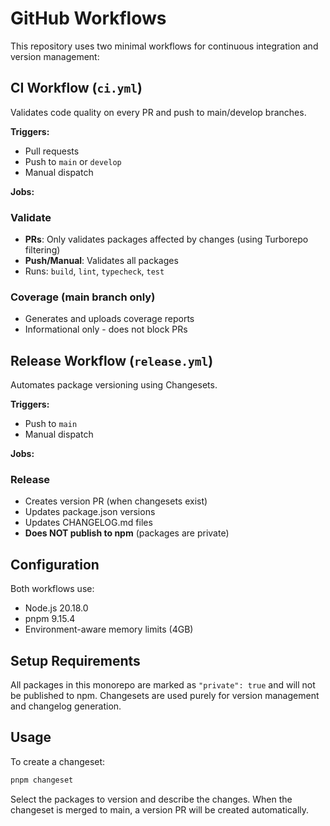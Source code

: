 # GitHub Workflows

This repository uses two minimal workflows for continuous integration and version management:

## CI Workflow (`ci.yml`)

Validates code quality on every PR and push to main/develop branches.

**Triggers:**
- Pull requests
- Push to `main` or `develop`
- Manual dispatch

**Jobs:**

### Validate
- **PRs**: Only validates packages affected by changes (using Turborepo filtering)
- **Push/Manual**: Validates all packages
- Runs: `build`, `lint`, `typecheck`, `test`

### Coverage (main branch only)
- Generates and uploads coverage reports
- Informational only - does not block PRs

## Release Workflow (`release.yml`)

Automates package versioning using Changesets.

**Triggers:**
- Push to `main`
- Manual dispatch

**Jobs:**

### Release
- Creates version PR (when changesets exist)
- Updates package.json versions
- Updates CHANGELOG.md files
- **Does NOT publish to npm** (packages are private)

## Configuration

Both workflows use:
- Node.js 20.18.0
- pnpm 9.15.4
- Environment-aware memory limits (4GB)

## Setup Requirements

All packages in this monorepo are marked as `"private": true` and will not be published to npm. Changesets are used purely for version management and changelog generation.

## Usage

To create a changeset:
```bash
pnpm changeset
```

Select the packages to version and describe the changes. When the changeset is merged to main, a version PR will be created automatically.
